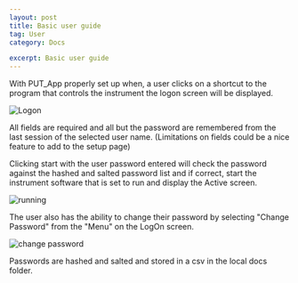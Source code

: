 ```yaml
---
layout: post
title: Basic user guide
tag: User
category: Docs

excerpt: Basic user guide
---
```


With PUT_App properly set up when, a user clicks on a shortcut to the program that controls the instrument the logon screen will be displayed.

![Logon]({{site.images}}/logon.png)

All fields are required and all but the password are remembered from the last session of the selected user name. (Limitations on fields could be a nice feature to add to the setup page)

Clicking start with the user password entered will check the password against the hashed and salted password list and if correct, start the instrument software that is set to run and display the Active screen.

![running]({{site.images}}/running.png)

The user also has the ability to change their password by selecting "Change Password" from the "Menu" on the LogOn screen.

![change password]({{site.images}}/changepass.png)

Passwords are hashed and salted and stored in a csv in the local docs folder.

